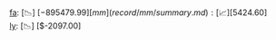 [fa](record/fa/summary.md): [📉] [$-895479.99]  
[mm](record/mm/summary.md): [📈] [$5424.60]  
[ly](record/ly/summary.md): [📉] [$-2097.00]  
